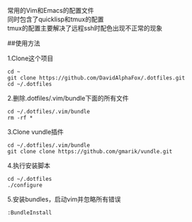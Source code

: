 常用的Vim和Emacs的配置文件	
同时包含了quicklisp和tmux的配置		
tmux的配置主要解决了远程ssh时配色出现不正常的现象	

##使用方法

1.Clone这个项目
	
	cd ~
	git clone https://github.com/DavidAlphaFox/.dotfiles.git	
	cd ~/.dotfiles  

2.删除.dotfiles/.vim/bundle下面的所有文件	

	cd ~/.dotfiles/.vim/bundle	
	rm -rf *

3.Clone vundle插件
	
	cd ~/.dotfiles/.vim/bundle
	git clone clone https://github.com/gmarik/vundle.git	
	
4.执行安装脚本
	
	cd ~/.dotfiles
	./configure	
	
5.安装bundles，启动vim并忽略所有错误
	
	:BundleInstall	
	

